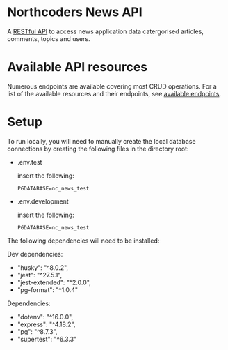 # Northcoders News API


A [RESTful API](https://news-api-project-jycn.onrender.com/) to access news application data catergorised articles, comments, topics and users.


# Available API resources


Numerous endpoints are available covering most CRUD operations. For a list of the available resources and their endpoints, see [available endpoints](https://news-api-project-jycn.onrender.com/api).


# Setup


To run locally, you will need to manually create the local database connections by creating the following files in the directory root:

* .env.test

    insert the following:

    ```PGDATABASE=nc_news_test```
   

* .env.development

    insert the following:
    
   ```PGDATABASE=nc_news_test```

The following dependencies will need to be installed:

Dev dependencies:

* "husky": "^8.0.2",
* "jest": "^27.5.1",
* "jest-extended": "^2.0.0",
* "pg-format": "^1.0.4"

Dependencies:

* "dotenv": "^16.0.0",
* "express": "^4.18.2",
* "pg": "^8.7.3",
* "supertest": "^6.3.3"


